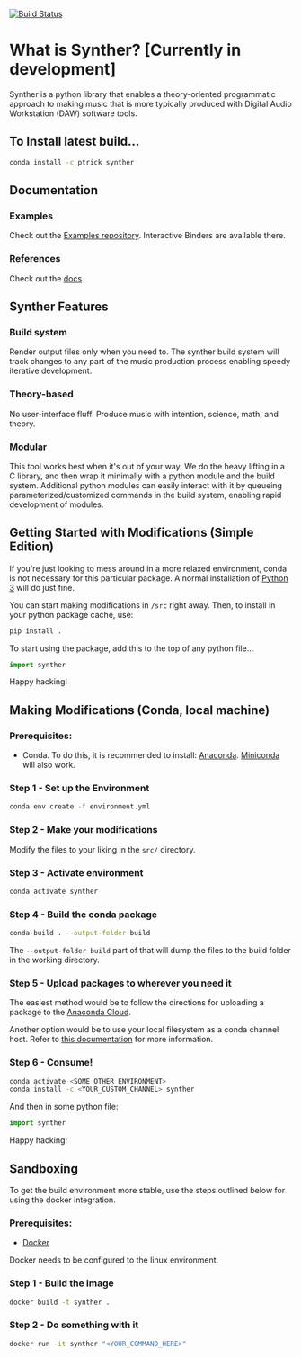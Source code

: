 [![Build Status](https://dev.azure.com/pworthey007/Synther/_apis/build/status/ptrick.synther?branchName=master)](https://dev.azure.com/pworthey007/Synther/_build/latest?definitionId=5&branchName=master)

# What is Synther? [Currently in development]

Synther is a python library that enables a theory-oriented programmatic approach to making music that is more typically produced with Digital Audio Workstation (DAW) software tools.

## To Install latest build...

```bash
conda install -c ptrick synther
```

## Documentation

### Examples

Check out the [Examples repository](https://github.com/ptrick/synther-examples.git). Interactive Binders are available there.

### References

Check out the [docs](https://ptrick.github.io/synther-ref/).

## Synther Features

### Build system

Render output files only when you need to. The synther build system will track changes to any part of the music production process enabling speedy iterative development.

### Theory-based

No user-interface fluff. Produce music with intention, science, math, and theory.

### Modular

This tool works best when it's out of your way. We do the heavy lifting in a C library, and then wrap it minimally with a python module and the build system. Additional python modules can easily interact with it by queueing parameterized/customized commands in the build system, enabling rapid development of modules.

## Getting Started with Modifications (Simple Edition)

If you're just looking to mess around in a more relaxed environment, conda is not necessary for this particular package. A normal installation of [Python 3](https://www.python.org/) will do just fine.

You can start making modifications in `/src` right away. Then, to install in your python package cache, use:

```bash
pip install .
```

To start using the package, add this to the top of any python file...

```python
import synther
```

Happy hacking!

## Making Modifications (Conda, local machine)

### Prerequisites:

* Conda. To do this, it is recommended to install: [Anaconda](https://www.anaconda.com/). [Miniconda](https://docs.conda.io/en/latest/miniconda.html) will also work.

### Step 1 - Set up the Environment

```bash
conda env create -f environment.yml
```

### Step 2 - Make your modifications

Modify the files to your liking in the `src/` directory.

### Step 3 - Activate environment

```bash
conda activate synther
```

### Step 4 - Build the conda package
```bash
conda-build . --output-folder build
```

The `--output-folder build` part of that will dump the files to the build folder in the working directory.

### Step 5 - Upload packages to wherever you need it

The easiest method would be to follow the directions for uploading a package to the [Anaconda Cloud](https://docs.anaconda.com/anaconda-cloud/user-guide/tasks/work-with-packages/#uploading-packages).

Another option would be to use your local filesystem as a conda channel host. Refer to [this documentation](https://docs.conda.io/projects/conda/en/latest/user-guide/tasks/create-custom-channels.html) for more information.

### Step 6 - Consume!

```bash
conda activate <SOME_OTHER_ENVIRONMENT>
conda install -c <YOUR_CUSTOM_CHANNEL> synther
```

And then in some python file:
```python
import synther
```
Happy hacking!

## Sandboxing

To get the build environment more stable, use the steps outlined below for using the docker integration.

### Prerequisites:

* [Docker](https://www.docker.com/products/docker-desktop)

Docker needs to be configured to the linux environment.

### Step 1 - Build the image

```bash
docker build -t synther .
```

### Step 2 - Do something with it

```bash
docker run -it synther "<YOUR_COMMAND_HERE>"
```